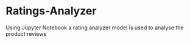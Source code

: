 # Ratings-Analyzer
Using Jupyter Notebook a rating analyzer model is used to analyse the product reviews
